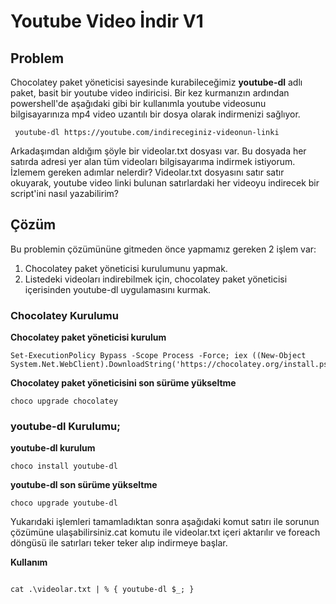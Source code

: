 # Youtube Video İndir V1

## Problem

Chocolatey paket yöneticisi sayesinde kurabileceğimiz **youtube-dl** adlı paket, basit bir youtube video indiricisi. Bir kez kurmanızın ardından powershell'de aşağıdaki gibi bir kullanımla youtube videosunu bilgisayarınıza mp4 video uzantılı bir dosya olarak indirmenizi sağlıyor.

```
 youtube-dl https://youtube.com/indireceginiz-videonun-linki 
 ```

Arkadaşımdan aldığım şöyle bir videolar.txt dosyası var. Bu dosyada her satırda adresi yer alan tüm videoları bilgisayarıma indirmek istiyorum. İzlemem gereken adımlar nelerdir? 
Videolar.txt dosyasını satır satır okuyarak, youtube video linki bulunan satırlardaki her videoyu indirecek bir script'ini nasıl yazabilirim?

## Çözüm

Bu problemin çözümününe gitmeden önce yapmamız gereken 2 işlem var:

1. Chocolatey paket yöneticisi kurulumunu yapmak.
2. Listedeki videoları indirebilmek için, chocolatey paket yöneticisi içerisinden youtube-dl uygulamasını kurmak.

### Chocolatey Kurulumu

**Chocolatey paket yöneticisi kurulum**

```
Set-ExecutionPolicy Bypass -Scope Process -Force; iex ((New-Object System.Net.WebClient).DownloadString('https://chocolatey.org/install.ps1'))
```

**Chocolatey paket yöneticisini son sürüme yükseltme**

```
choco upgrade chocolatey
```


### youtube-dl Kurulumu;



**youtube-dl kurulum**

```
choco install youtube-dl
```
**youtube-dl son sürüme yükseltme**

```
choco upgrade youtube-dl
```


Yukarıdaki işlemleri tamamladıktan sonra aşağıdaki komut satırı ile sorunun çözümüne ulaşabilirsiniz.cat komutu ile videolar.txt içeri aktarılır ve foreach döngüsü ile satırları teker teker alıp indirmeye başlar.

**Kullanım**
```

cat .\videolar.txt | % { youtube-dl $_; }

```